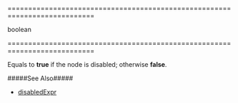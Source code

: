 <!--**
/*-------------------------------------------
    Auto-generated file. Do not modify.
-------------------------------------------

**-->
===========================================================================
<!--type-->boolean<!--/type-->
===========================================================================

<!--shortDescription-->
Equals to **true** if the node is disabled; otherwise **false**.
<!--/shortDescription-->

<!--fullDescription-->
#####See Also#####
- [disabledExpr](/Documentation/ApiReference/UI_Widgets/dxTreeView/Configuration/#disabledExpr)
<!--/fullDescription-->